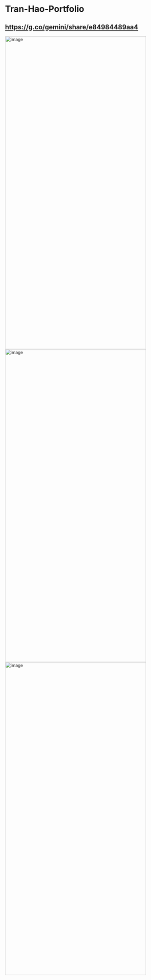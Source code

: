 # Tran-Hao-Portfolio
https://g.co/gemini/share/e84984489aa4
---
<img width="461" height="1024" alt="image" src="https://github.com/user-attachments/assets/44c4ea25-9d28-45d5-836d-a74bb92f0e4f" />
<img width="461" height="1024" alt="image" src="https://github.com/user-attachments/assets/00ca87ab-9ebe-4c4a-9be8-eeb4e6a268a6" />
<img width="461" height="1024" alt="image" src="https://github.com/user-attachments/assets/f593ca0a-6062-4386-a76f-b441a96c4f80" />
